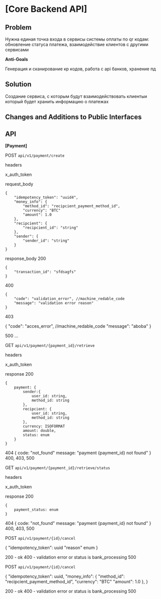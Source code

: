 # **\[Core Backend API\]** 

## **Problem** 

Нужна единая точка входа в сервисы системы оплаты по qr кодам: обновление статуса платежа, взаимодействие клиентов с другими сервисами

**Anti-Goals**

Генерация и сканирование кр кодов, работа с api банков, хранение пд

## **Solution**

Создание сервиса, с которым будут взаимодействовать клиентыи который будет хранить информацию о платежах 

## **Changes and Additions to Public Interfaces**

## **API**
**\[Payment\]**

POST ```api/v1/payment/create```

headers

x_auth_token

request_body
```
{
    "idempotency_token": "uuid4",
    "money_info": {
        "method_id": "recipcient_payment_method_id",
        "currency": "BTC"
        "amount": 1.0
    },
    "recipcient": {
        "recipcient_id": "string"
    },
    "sender": {
        "sender_id": "string"
    }
}
```

response_body
200

```
{
    "transaction_id": "sfdsagfs"
}
```
400

```
{
    "code": "validation_error", //machine_redable_code
    "message": "validation error reason"
}
```
403

{
    "code": "acces_error", //machine_redable_code
    "message": "aboba"
}

500
...

GET ```api/v1/payment/{payment_id}/retrieve```

headers

x_auth_token

response 200
```
{
    payment: {
        sender:{
            user_id: string,
            method_id: string
        },
        recipcient: {
            user_id: string,
            method_id: string
        },
        currency: ISOFORMAT
        amount: double,
        status: enum
    }
}
```
404
{
    code: "not_found"
    message: "payment {payment_id} not found"
}
400, 403, 500

GET ```api/v1/payment/{payment_id}/retrieve/status```

headers

x_auth_token

response 200
```
{
    payment_status: enum
}
```
404
{
    code: "not_found"
    message: "payment {payment_id} not found"
}
400, 403, 500

POST ```api/v1/payment/{id}/cancel```

{
    "idempotency_token": uuid
    "reason" enum
}

200 - ok
400 - validation error or status is bank_processing
500

POST ```api/v1/payment/{id}/cancel```

{
    "idempotency_token": uuid,
    "money_info": {
        "method_id": "recipcient_payment_method_id",
        "currency": "BTC"
        "amount": 1.0
    },
}

200 - ok
400 - validation error or status is bank_processing
500

